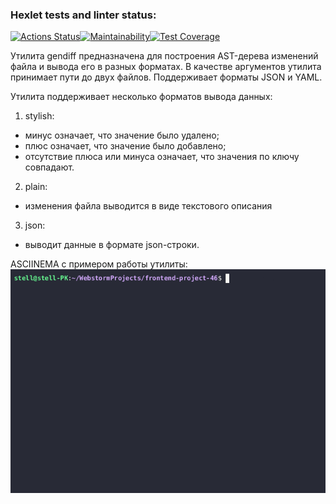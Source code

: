 ### Hexlet tests and linter status:
[![Actions Status](https://github.com/E1iza/frontend-project-46/actions/workflows/hexlet-check.yml/badge.svg)](https://github.com/E1iza/frontend-project-46/actions)[![Maintainability](https://api.codeclimate.com/v1/badges/4fe259e856c173384cac/maintainability)](https://codeclimate.com/github/E1iza/frontend-project-46/maintainability)[![Test Coverage](https://api.codeclimate.com/v1/badges/4fe259e856c173384cac/test_coverage)](https://codeclimate.com/github/E1iza/frontend-project-46/test_coverage)

Утилита gendiff предназначена для построения AST-дерева изменений файла и вывода его в разных форматах.
В качестве аргументов утилита принимает пути до двух файлов.
Поддерживает форматы JSON и YAML.

Утилита поддерживает несколько форматов вывода данных:
1) stylish:
- минус означает, что значение было удалено;
- плюс означает, что значение было добавлено;
- отсутствие плюса или минуса означает, что значения по ключу совпадают.
2) plain:
- изменения файла выводится в виде текстового описания
3) json:
- выводит данные в формате json-строки.

ASCIINEMA с примером работы утилиты:
![gendiff.gif](assets%2Fgendiff.gif)